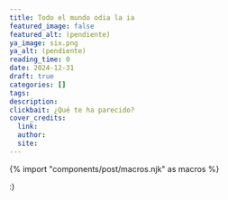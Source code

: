 ```yaml
---
title: Todo el mundo odia la ia
featured_image: false
featured_alt: (pendiente)
ya_image: six.png
ya_alt: (pendiente)
reading_time: 0
date: 2024-12-31
draft: true
categories: []
tags:
description:
clickbait: ¿Qué te ha parecido?
cover_credits:
  link:
  author:
  site:
---
```

{% import "components/post/macros.njk" as macros %}

:)
